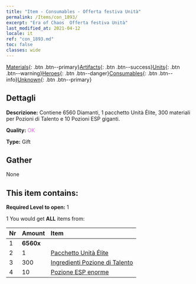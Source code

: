 ```yaml
---
title: "Item - Consumables - Offerta festiva Unità"
permalink: /Items/con_1893/
excerpt: "Era of Chaos  Offerta festiva Unità"
last_modified_at: 2021-04-12
locale: it
ref: "con_1893.md"
toc: false
classes: wide
---
```

 [Materials](/it/Items/){: .btn .btn--primary}[Artifacts](/it/Items/Artifacts/){: .btn .btn--success}[Units](/it/Items/Units/){: .btn .btn--warning}[Heroes](/it/Items/Heroes/){: .btn .btn--danger}[Consumables](/it/Items/Consumables/){: .btn .btn--info}[Unknown](/it/Items/Unknown/){: .btn .btn--primary}

## Dettagli
 **Descrizione:** Contiene 6560 Diamanti, 1 pacchetto Unità Élite, 300 materiali per Pozioni di Talento e 10 Pozioni ESP giganti.

 **Quality:** <span style="color: #DA70D6">OK</span>

 **Type:** Gift

## Gather

  None

## This item contains:

 **Required Level to open:** 1

 1 You would get **ALL** items  from:

  | Nr | Amount |     Item    |
  |:---|:-------|:------------|
  | 1 |  **6560x** | <i class="fas fa-gem"/> |  | 
  | 2 | 1 | [Pacchetto Unità Élite](/it/Items/con_1882/) | 
  | 3 | 300 | [Ingredienti Pozione di Talento](/it/Items/con_1120/) | 
  | 4 | 10 | [Pozione ESP enorme](/it/Items/con_703/) | 
